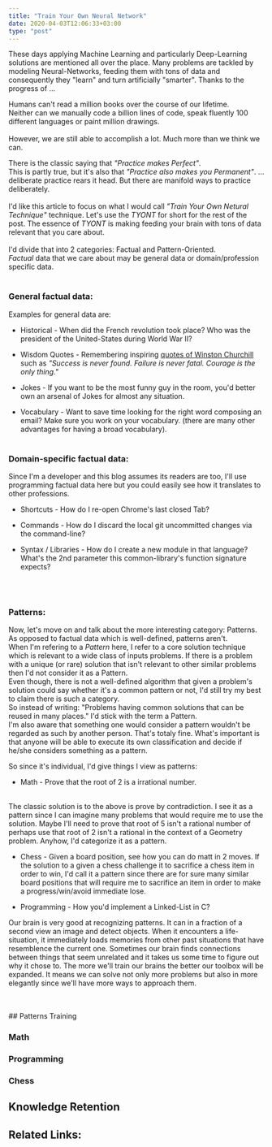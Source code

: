 ```yaml
---
title: "Train Your Own Neural Network"
date: 2020-04-03T12:06:33+03:00
type: "post"
---
```


These days applying Machine Learning and particularly Deep-Learning solutions are mentioned all over the place.
Many problems are tackled by modeling Neural-Networks, feeding them with tons of data and consequently they "learn" 
and turn artificially "smarter". Thanks to the progress of ...


Humans can't read a million books over the course of our lifetime. 
<br/>
Neither can we manually code a billion lines of code, speak fluently 100 different languages or paint million drawings. 
<br/>
<br/>
However, we are still able to accomplish a lot. Much more than we think we can. 
<br/>

There is the classic saying that _"Practice makes Perfect"_. 
<br/>This is partly true, but it's also that _"Practice also makes you Permanent"_.
... deliberate practice rears it head. But there are manifold ways to practice deliberately. 
<br/><br/>
I'd like this article to focus on what I would call _"Train Your Own Netural Technique"_ technique. Let's use the _TYONT_ for short for the rest of the post. 
The essence of _TYONT_ is making feeding your brain with tons of data relevant that you care about.
<br/>
<br/>
I'd divide that into 2 categories: Factual and Pattern-Oriented.
<br/>
_Factual_ data that we care about may be general data or domain/profession specific data.
<br/><br/>

### General factual data:
Examples for general data are:

* Historical - When did the French revolution took place? Who was the president of the United-States during World War II?  

* Wisdom Quotes - Remembering inspiring [quotes of Winston Churchill][churchill-quotes] such as 
_"Success is never found. Failure is never fatal. Courage is the only thing."_ 

* Jokes - If you want to be the most funny guy in the room, you'd better own an arsenal of Jokes for almost any situation.

* Vocabulary - Want to save time looking for the right word composing an email? Make sure you work on your vocabulary. 
(there are many other advantages for having a broad vocabulary).
<br/><br/>

### Domain-specific factual data:
Since I'm a developer and this blog assumes its readers are too, I'll use programming factual data here but you could easily see how it translates 
to other professions.

* Shortcuts - How do I re-open Chrome's last closed Tab? 

* Commands - How do I discard the local git uncommitted changes via the command-line?

* Syntax / Libraries - How do I create a new module in that language?
What's the 2nd parameter this common-library's function signature expects?
<br/>
<br/>

### Patterns:
Now, let's move on and talk about the more interesting category: Patterns.
As opposed to factual data which is well-defined, patterns aren't.
<br/>
When I'm refering to a _Pattern_ here, I refer to a core solution technique which is relevant to a wide class of inputs problems.
If there is a problem with a unique (or rare) solution that isn't relevant to other similar problems then I'd not consider it as a Pattern.
<br/>
Even though, there is not a well-defined algorithm that given a problem's solution could say whether it's a common pattern or not,
I'd still try my best to claim there is such a category.
<br/>
So instead of writing: "Problems having common solutions that can be reused in many places." I'd stick with the term a Pattern.
<br/>
I'm also aware that something one would consider a pattern wouldn't be regarded as such by another person. That's totaly fine.
What's important is that anyone will be able to execute its own classification and decide if he/she considers something as a pattern.
<br/>

So since it's individual, I'd give things I view as patterns:
* Math - Prove that the root of 2 is a irrational number.
<br/>
The classic solution is to the above is prove by contradiction.
I see it as a pattern since I can imagine many problems that would require me to use the solution.
Maybe I'll need to prove that root of 5 isn't a rational number of perhaps use that root of 2 isn't a rational in the context
of a Geometry problem. Anyhow, I'd categorize it as a pattern.

* Chess - Given a board position, see how you can do matt in 2 moves.
If the solution to a given a chess challenge it to sacrifice a chess item in order to win, I'd call it a pattern since there are for sure
many similar board positions that will require me to sacrifice an item in order to make a progress/win/avoid immediate lose.

* Programming - How you'd implement a Linked-List in C? 
<!-- Maybe I don't need to implement a linked-list on my next task, but being able to delete an item from a Linked-List can strengthen the  -->
<!-- the importance of checking edge-cases. Deleting a emi -->


Our brain is very good at recognizing patterns. It can in a fraction of a second view an image and detect objects. 
When it encounters a life-situation, it immediately loads memories from other past situations that have resemblence the current one.
Sometimes our brain finds connections between things that seem unrelated and it takes us some time to figure out why it chose to. 
The more we'll train our brains the better our toolbox will be expanded. It means we can solve not only more problems but also in more elegantly
since we'll have more ways to approach them.

<br/>
<br/>
## Patterns Training

### Math 

### Programming

### Chess


## Knowledge Retention




## Related Links:
[churchill-quotes]: https://www.keepinspiring.me/winston-churchill-quotes/
[ultralearning-environments]: https://www.scotthyoung.com/blog/2019/01/03/ultralearning-environments/
[expertise-is-just-pattern-matching]: https://commoncog.com/blog/expertise-is-just-pattern-matching/
[supermemo]: https://www.supermemo.com/
[thesaurus]: https://www.thesaurus.com/
[anki]: https://apps.ankiweb.net/ 
